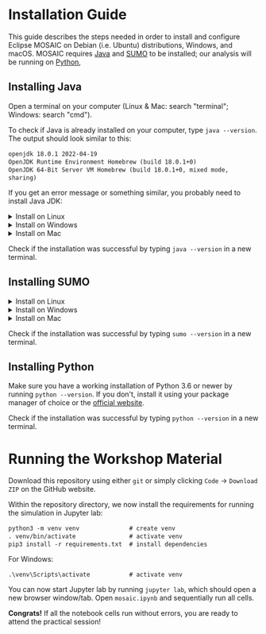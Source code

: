 # Installation Guide

This guide describes the steps needed in order to install and configure Eclipse MOSAIC on Debian (i.e. Ubuntu) distributions, Windows, and macOS.
MOSAIC requires [Java](https://www.java.com/en/) and [SUMO](https://www.eclipse.org/sumo/) to be installed; our analysis will be running on [Python](https://www.python.org/),


## Installing Java

Open a terminal on your computer (Linux & Mac: search "terminal"; Windows: search "cmd").

To check if Java is already installed on your computer, type `java --version`.
The output should look similar to this:

```shell
openjdk 18.0.1 2022-04-19
OpenJDK Runtime Environment Homebrew (build 18.0.1+0)
OpenJDK 64-Bit Server VM Homebrew (build 18.0.1+0, mixed mode, sharing)
```

If you get an error message or something similar, you probably need to install Java JDK:

<details>
  <summary>Install on Linux</summary>

  1. Download the [latest LTS release](https://adoptium.net/)
  2. Create a new directory in your home-folder called **adoptopenjdk**
  3. Copy/move the tarball from your download folder to **adoptopenjdk** and open a terminal in this folder
  4. Extract the tarball using `tar xzf OpenJDK17U-jdk_x64_linux_hotspot_17.0.3_7.tar.gz`
  5. The tarball should extract the following folder: **jdk-17.0.3+7**.
  6. Open a new terminal and type in the following commands: First `cd` and then `gedit .bashrc`.
  7. Insert the following line at the end: `export PATH=/home/<USERNAME>/adoptopenjdk/jdk-17.0.3+7/bin:$PATH`, save and exit. You can get your USERNAME using the command `whoami` in a terminal. 
</details>

<details>
  <summary>Install on Windows</summary>

  1. Download the [latest LTS release](https://adoptium.net/)
  2. Double click and run as administrator
  3. **IMPORANT:** You need to set the environment variable **JAVA_HOME**. See next Figure:
  
  ![How to set environment variable JAVA_HOME](fig/java_in3.png)
</details>

<details>
  <summary>Install on Mac</summary>

  1. Download the [latest LTS release](https://adoptium.net/)
  2. Install the `.pkg` file just like any other application
  3. Open a new terminal and type `java --version`. It should now be installed.
</details>

Check if the installation was successful by typing `java --version` in a new terminal.


## Installing SUMO

<details>
  <summary>Install on Linux</summary>
  
  In the terminal, type in the following commands:
  
  ```shell
  sudo add-apt-repository ppa:sumo/stable
  sudo apt-get update
  sudo apt-get install sumo sumo-tools sumo-doc
  ```
</details>

<details>
  <summary>Install on Windows</summary>
  
  Download [SUMO](https://sumo.dlr.de/releases/1.14.1/sumo-win64-1.14.1.msi) and install as usual. (Or for other versions go to: [download page](https://sumo.dlr.de/docs/Downloads.php))
  
  **IMPORTANT:** Don't forget to set environment variable **SUMO_HOME**:
  ![Environment variable SUMO_HOME](fig/sumo_ins.png)
</details>

<details>
  <summary>Install on Mac</summary>
  
  For macOS you can follow the [official guide](https://sumo.dlr.de/docs/Installing/index.html#macos).
  Note, that the XQuartz or sumo-gui dependencies are not required for this workshop.
  - Install [Homebrew](https://brew.sh/), e.g. via `/bin/bash -c "$(curl -fsSL https://raw.githubusercontent.com/Homebrew/install/master/install.sh)"`
  - Run `brew update`, `brew tap dlr-ts/sumo` and `brew install sumo`
    - The last command should output a path like `export SUMO_HOME="/opt/homebrew/opt/sumo/share/sumo"`
  - From macOS Catalina (10.15) run `open .zshrc`, otherwise `open ~/.bashrc` (or whichever shell you are using)
    - If the above command fails (The file ... does not exist.) first run `touch .zshrc`/`touch .zshrc` and rerun
  - Enter the command outputted by `brew install sumo` as a new line in this file.
</details>

Check if the installation was successful by typing `sumo --version` in a new terminal.


## Installing Python

Make sure you have a working installation of Python 3.6 or newer by running `python --version`.
If you don't, install it using your package manager of choice or the [official website](https://www.python.org/downloads/).

Check if the installation was successful by typing `python --version` in a new terminal.


# Running the Workshop Material

Download this repository using either `git` or simply clicking `Code` -> `Download ZIP` on the GitHub website.

Within the repository directory, we now install the requirements for running the simulation in Jupyter lab:

```
python3 -m venv venv              # create venv
. venv/bin/activate               # activate venv
pip3 install -r requirements.txt  # install dependencies
```
For Windows:
```
.\venv\Scripts\activate           # activate venv
```
You can now start Jupyter lab by running `jupyter lab`, which should open a new browser window/tab. 
Open `mosaic.ipynb` and sequentially run all cells.

**Congrats!** If all the notebook cells run without errors, you are ready to attend the practical session!
